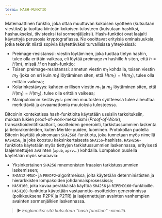 ```yaml
---
termi: HASH-FUNKTIO
---
```


Matemaattinen funktio, joka ottaa muuttuvan kokoisen syötteen (kutsutaan viestiksi) ja tuottaa kiinteän kokoisen tulosteen (kutsutaan hashiksi, hashaukseksi, tiivisteeksi tai sormenjäljeksi). Hash-funktiot ovat laajalti käytettyjä perusosia kryptografiassa. Ne osoittavat erityisiä ominaisuuksia, jotka tekevät niistä sopivia käytettäväksi turvallisissa yhteyksissä:
* Preimage-resistanssi: viestin löytäminen, joka tuottaa tietyn hashin, tulee olla erittäin vaikeaa, eli löytää preimage $m$ hashille $h$ siten, että $h = H(m)$, missä $H$ on hash-funktio;
* Toisen preimage-resistanssi: annetun viestin $m_1$ kohdalla, toisen viestin $m_2$ (joka on eri kuin $m_1$) löytäminen siten, että $H(m_1) = H(m_2)$, tulee olla erittäin vaikeaa;
* Kolarinkestävyys: kahden erillisen viestin $m_1$ ja $m_2$ löytäminen siten, että $H(m_1) = H(m_2)$, tulee olla erittäin vaikeaa;
* Manipuloinnin kestävyys: pienien muutosten syötteessä tulee aiheuttaa merkittäviä ja arvaamattomia muutoksia tulosteessa.

Bitcoinin kontekstissa hash-funktioita käytetään useisiin tarkoituksiin, mukaan lukien proof-of-work-mekanismi (*Proof-of-Work*), transaktioidentifikaattorit, osoitteiden generointi, tarkistussummien laskenta ja tietorakenteiden, kuten Merkle-puiden, luominen. Protokollan puolella Bitcoin käyttää yksinomaan `SHA256d`-funktiota, joka tunnetaan myös nimellä `HASH256`, ja joka koostuu kaksinkertaisesta `SHA256`-hashista. `HASH256`-funktiota käytetään myös tiettyjen tarkistussummien laskennassa, erityisesti laajennettujen avainten (`xpub`, `xprv`...) kohdalla. Lompakon puolella käytetään myös seuraavia:
* Yksinkertainen `SHA256` mnemonisten fraasien tarkistussummien laskemiseen;
* `SHA512` `HMAC`- ja `PBKDF2`-algoritmeissa, joita käytetään determinististen ja hierarkkisten lompakoiden johdannaisprosessissa;
* `HASH160`, joka kuvaa peräkkäistä käyttöä `SHA256` ja `RIPEMD160`-funktioille. `HASH160`-funktiota käytetään vastaanotto-osoitteiden generoinnissa (poikkeuksena P2PK ja P2TR) ja laajennettujen avainten vanhempien avainten sormenjälkien laskennassa.

> ► *Englanniksi sitä kutsutaan "hash function" -nimellä.*